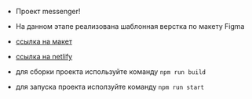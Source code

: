 - Проект messenger!

- На данном этапе реализована шаблонная верстка по макету Figma
- [ссылка на макет](https://www.figma.com/file/jF5fFFzgGOxQeB4CmKWTiE/Chat_external_link?type=design&node-id=1-616&t=TUdkKckr7tkVPzJo-0)
- [ссылка на netlify](https://645a5ae2e0fcb930c18545d7--candid-unicorn-c9c8bb.netlify.app/)

- для сборки проекта используйте команду `npm run build`
- для запуска проекта исползуйте команду `npm run start`

